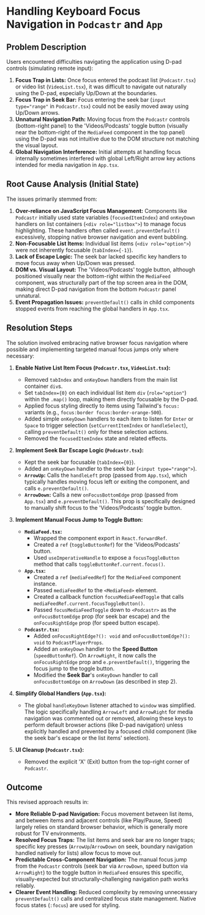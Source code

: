 # Handling Keyboard Focus Navigation in `Podcastr` and `App`

## Problem Description

Users encountered difficulties navigating the application using D-pad controls (simulating remote input):

1.  **Focus Trap in Lists:** Once focus entered the podcast list (`Podcastr.tsx`) or video list (`VideoList.tsx`), it was difficult to navigate out naturally using the D-pad, especially Up/Down at the boundaries.
2.  **Focus Trap in Seek Bar:** Focus entering the seek bar (`input type="range"` in `Podcastr.tsx`) could not be easily moved away using Up/Down arrows.
3.  **Unnatural Navigation Path:** Moving focus from the `Podcastr` controls (bottom-right panel) to the 'Videos/Podcasts' toggle button (visually near the bottom-right of the `MediaFeed` component in the top panel) using the D-pad was not intuitive due to the DOM structure not matching the visual layout.
4.  **Global Navigation Interference:** Initial attempts at handling focus internally sometimes interfered with global Left/Right arrow key actions intended for media navigation in `App.tsx`.

## Root Cause Analysis (Initial State)

The issues primarily stemmed from:

1.  **Over-reliance on JavaScript Focus Management:** Components like `Podcastr` initially used state variables (`focusedItemIndex`) and `onKeyDown` handlers on list containers (`<div role="listbox">`) to manage focus highlighting. These handlers often called `event.preventDefault()` excessively, stopping native browser navigation and event bubbling.
2.  **Non-Focusable List Items:** Individual list items (`<div role="option">`) were not inherently focusable (`tabIndex={-1}`).
3.  **Lack of Escape Logic:** The seek bar lacked specific key handlers to move focus away when Up/Down was pressed.
4.  **DOM vs. Visual Layout:** The 'Videos/Podcasts' toggle button, although positioned visually near the bottom-right within the `MediaFeed` component, was structurally part of the top screen area in the DOM, making direct D-pad navigation from the bottom `Podcastr` panel unnatural.
5.  **Event Propagation Issues:** `preventDefault()` calls in child components stopped events from reaching the global handlers in `App.tsx`.

## Resolution Steps

The solution involved embracing native browser focus navigation where possible and implementing targeted manual focus jumps only where necessary:

1.  **Enable Native List Item Focus (`Podcastr.tsx`, `VideoList.tsx`):**
    *   Removed `tabIndex` and `onKeyDown` handlers from the main list container `div`s.
    *   Set `tabIndex={0}` on each individual list item `div` (`role="option"`) within the `.map()` loop, making them directly focusable by the D-pad.
    *   Applied focus styling directly to items using Tailwind's `focus:` variants (e.g., `focus:border focus:border-orange-500`).
    *   Added simple `onKeyDown` handlers to each item to listen for `Enter` or `Space` to trigger selection (`setCurrentItemIndex` or `handleSelect`), calling `preventDefault()` only for these selection actions.
    *   Removed the `focusedItemIndex` state and related effects.

2.  **Implement Seek Bar Escape Logic (`Podcastr.tsx`):**
    *   Kept the seek bar focusable (`tabIndex={0}`).
    *   Added an `onKeyDown` handler to the seek bar (`<input type="range">`).
    *   **`ArrowUp`:** Calls the `handleLeft` prop (passed from `App.tsx`), which typically handles moving focus left or exiting the component, and calls `e.preventDefault()`.
    *   **`ArrowDown`:** Calls a new `onFocusBottomEdge` prop (passed from `App.tsx`) and `e.preventDefault()`. This prop is specifically designed to manually shift focus to the 'Videos/Podcasts' toggle button.

3.  **Implement Manual Focus Jump to Toggle Button:**
    *   **`MediaFeed.tsx`:**
        *   Wrapped the component export in `React.forwardRef`.
        *   Created a `ref` (`toggleButtonRef`) for the 'Videos/Podcasts' button.
        *   Used `useImperativeHandle` to expose a `focusToggleButton` method that calls `toggleButtonRef.current.focus()`.
    *   **`App.tsx`:**
        *   Created a `ref` (`mediaFeedRef`) for the `MediaFeed` component instance.
        *   Passed `mediaFeedRef` to the `<MediaFeed>` element.
        *   Created a callback function `focusMediaFeedToggle` that calls `mediaFeedRef.current.focusToggleButton()`.
        *   Passed `focusMediaFeedToggle` down to `<Podcastr>` as the `onFocusBottomEdge` prop (for seek bar escape) and the `onFocusRightEdge` prop (for speed button escape).
    *   **`Podcastr.tsx`:**
        *   Added `onFocusRightEdge?(): void` and `onFocusBottomEdge?(): void` to `PodcastPlayerProps`.
        *   Added an `onKeyDown` handler to the **Speed Button** (`speedButtonRef`). On `ArrowRight`, it now calls the `onFocusRightEdge` prop and `e.preventDefault()`, triggering the focus jump to the toggle button.
        *   Modified the **Seek Bar**'s `onKeyDown` handler to call `onFocusBottomEdge` on `ArrowDown` (as described in step 2).

4.  **Simplify Global Handlers (`App.tsx`):**
    *   The global `handleKeyDown` listener attached to `window` was simplified. The logic specifically handling `ArrowLeft` and `ArrowRight` for media navigation was commented out or removed, allowing these keys to perform default browser actions (like D-pad navigation) unless explicitly handled and prevented by a focused child component (like the seek bar's escape or the list items' selection).

5.  **UI Cleanup (`Podcastr.tsx`):**
    *   Removed the explicit 'X' (Exit) button from the top-right corner of `Podcastr`.

## Outcome

This revised approach results in:

*   **More Reliable D-pad Navigation:** Focus movement between list items, and between items and adjacent controls (like Play/Pause, Speed) largely relies on standard browser behavior, which is generally more robust for TV environments.
*   **Resolved Focus Traps:** The list items and seek bar are no longer traps; specific key presses (`ArrowUp`/`ArrowDown` on seek, boundary navigation handled natively for lists) allow focus to move out.
*   **Predictable Cross-Component Navigation:** The manual focus jump from the `Podcastr` controls (seek bar via `ArrowDown`, speed button via `ArrowRight`) to the toggle button in `MediaFeed` ensures this specific, visually-expected but structurally-challenging navigation path works reliably.
*   **Clearer Event Handling:** Reduced complexity by removing unnecessary `preventDefault()` calls and centralized focus state management. Native focus states (`:focus`) are used for styling. 